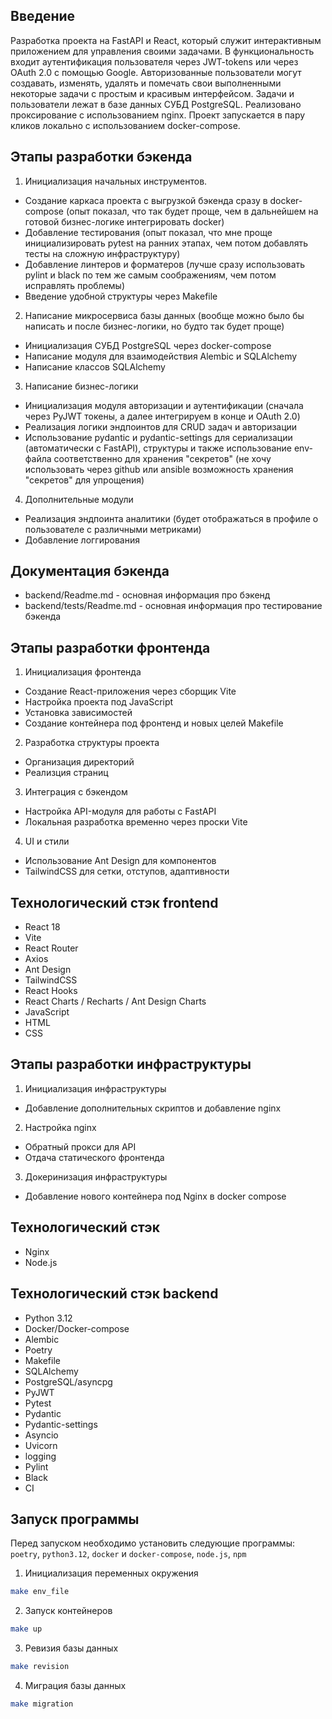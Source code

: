 ## Введение

Разработка проекта на FastAPI и React, который служит интерактивным приложением для управления своими задачами. В функциональность входит аутентификация пользователя через JWT-tokens или через OAuth 2.0 с помощью Google. Авторизованные пользователи могут создавать, изменять, удалять и помечать свои выполненными некоторые задачи с простым и красивым интерфейсом. Задачи и пользователи лежат в базе данных СУБД PostgreSQL. Реализовано проксирование с использованием nginx. Проект запускается в пару кликов локально с использованием docker-compose. 

## Этапы разработки бэкенда

1. Инициализация начальных инструментов.
- Создание каркаса проекта с выгрузкой бэкенда сразу в docker-compose (опыт показал, что так будет проще, чем в дальнейшем на готовой бизнес-логике интегрировать docker)
- Добавление тестирования (опыт показал, что мне проще инициализировать pytest на ранних этапах, чем потом добавлять тесты на сложную инфраструктуру)
- Добавление линтеров и форматеров (лучше сразу использовать pylint и black по тем же самым соображениям, чем потом исправлять проблемы)
- Введение удобной структуры через Makefile 
2. Написание микросервиса базы данных (вообще можно было бы написать и после бизнес-логики, но будто так будет проще)
- Инициализация СУБД PostgreSQL через docker-compose 
- Написание модуля для взаимодействия Alembic и SQLAlchemy
- Написание классов SQLAlchemy 
3. Написание бизнес-логики 
- Инициализация модуля авторизации и аутентификации (сначала через PyJWT токены, а далее интегрируем в конце и OAuth 2.0)
- Реализация логики эндпоинтов для CRUD задач и авторизации 
- Использование pydantic и pydantic-settings для сериализации (автоматически с FastAPI), структуры и также использование env-файла 
соответственно для хранения "секретов" (не хочу использовать через github или ansible возможность хранения "секретов" для упрощения)
4. Дополнительные модули
- Реализация эндпоинта аналитики (будет отображаться в профиле о пользователе с различными метриками) 
- Добавление логгирования 


## Документация бэкенда

- backend/Readme.md - основная информация про бэкенд
- backend/tests/Readme.md - основная информация про тестирование бэкенда


## Этапы разработки фронтенда

1. Инициализация фронтенда
- Создание React-приложения через сборщик Vite
- Настройка проекта под JavaScript
- Установка зависимостей
- Создание контейнера под фронтенд и новых целей Makefile
2. Разработка структуры проекта
- Организация директорий
- Реализция страниц 
3. Интеграция с бэкендом
- Настройка API-модуля для работы с FastAPI
- Локальная разработка временно через проски Vite
4. UI и стили
- Использование Ant Design для компонентов
- TailwindCSS для сетки, отступов, адаптивности

## Технологический стэк frontend

- React 18
- Vite
- React Router 
- Axios
- Ant Design
- TailwindCSS
- React Hooks
- React Charts / Recharts / Ant Design Charts
- JavaScript
- HTML
- CSS

## Этапы разработки инфраструктуры

1. Инициализация инфраструктуры
- Добавление дополнительных скриптов и добавление nginx
2. Настройка nginx
- Обратный прокси для API
- Отдача статического фронтенда
3. Докеринизация инфраструктуры 
- Добавление нового контейнера под Nginx в docker compose 

## Технологический стэк

- Nginx
- Node.js

## Технологический стэк backend 

- Python 3.12
- Docker/Docker-compose
- Alembic 
- Poetry
- Makefile
- SQLAlchemy
- PostgreSQL/asyncpg
- PyJWT
- Pytest
- Pydantic
- Pydantic-settings
- Asyncio
- Uvicorn
- logging
- Pylint
- Black
- CI

## Запуск программы 

Перед запуском необходимо установить следующие программы:
`poetry`, `python3.12`, `docker` и `docker-compose`, `node.js`, `npm`

1. Инициализация переменных окружения 

```bash
make env_file
```

2. Запуск контейнеров

```bash
make up
```

3. Ревизия базы данных

```bash
make revision
```

4. Миграция базы данных

```bash
make migration
```

